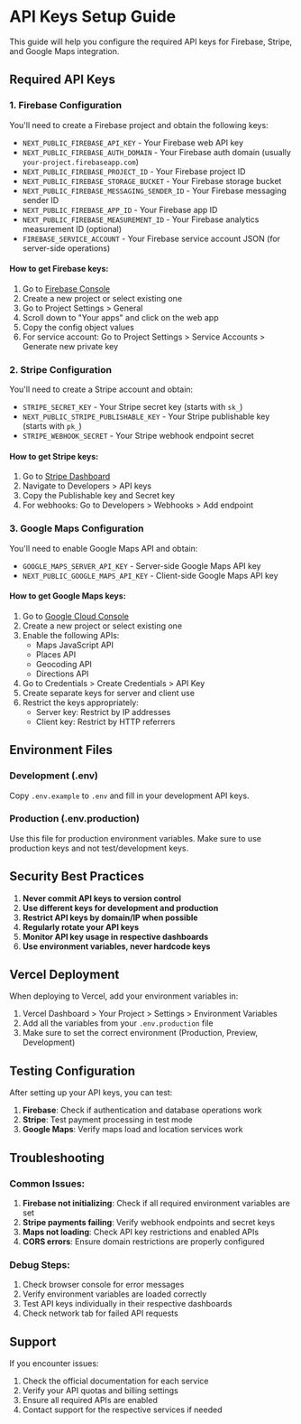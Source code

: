 # API Keys Setup Guide

This guide will help you configure the required API keys for Firebase, Stripe, and Google Maps integration.

## Required API Keys

### 1. Firebase Configuration

You'll need to create a Firebase project and obtain the following keys:

- `NEXT_PUBLIC_FIREBASE_API_KEY` - Your Firebase web API key
- `NEXT_PUBLIC_FIREBASE_AUTH_DOMAIN` - Your Firebase auth domain (usually `your-project.firebaseapp.com`)
- `NEXT_PUBLIC_FIREBASE_PROJECT_ID` - Your Firebase project ID
- `NEXT_PUBLIC_FIREBASE_STORAGE_BUCKET` - Your Firebase storage bucket
- `NEXT_PUBLIC_FIREBASE_MESSAGING_SENDER_ID` - Your Firebase messaging sender ID
- `NEXT_PUBLIC_FIREBASE_APP_ID` - Your Firebase app ID
- `NEXT_PUBLIC_FIREBASE_MEASUREMENT_ID` - Your Firebase analytics measurement ID (optional)
- `FIREBASE_SERVICE_ACCOUNT` - Your Firebase service account JSON (for server-side operations)

#### How to get Firebase keys:
1. Go to [Firebase Console](https://console.firebase.google.com/)
2. Create a new project or select existing one
3. Go to Project Settings > General
4. Scroll down to "Your apps" and click on the web app
5. Copy the config object values
6. For service account: Go to Project Settings > Service Accounts > Generate new private key

### 2. Stripe Configuration

You'll need to create a Stripe account and obtain:

- `STRIPE_SECRET_KEY` - Your Stripe secret key (starts with `sk_`)
- `NEXT_PUBLIC_STRIPE_PUBLISHABLE_KEY` - Your Stripe publishable key (starts with `pk_`)
- `STRIPE_WEBHOOK_SECRET` - Your Stripe webhook endpoint secret

#### How to get Stripe keys:
1. Go to [Stripe Dashboard](https://dashboard.stripe.com/)
2. Navigate to Developers > API keys
3. Copy the Publishable key and Secret key
4. For webhooks: Go to Developers > Webhooks > Add endpoint

### 3. Google Maps Configuration

You'll need to enable Google Maps API and obtain:

- `GOOGLE_MAPS_SERVER_API_KEY` - Server-side Google Maps API key
- `NEXT_PUBLIC_GOOGLE_MAPS_API_KEY` - Client-side Google Maps API key

#### How to get Google Maps keys:
1. Go to [Google Cloud Console](https://console.cloud.google.com/)
2. Create a new project or select existing one
3. Enable the following APIs:
   - Maps JavaScript API
   - Places API
   - Geocoding API
   - Directions API
4. Go to Credentials > Create Credentials > API Key
5. Create separate keys for server and client use
6. Restrict the keys appropriately:
   - Server key: Restrict by IP addresses
   - Client key: Restrict by HTTP referrers

## Environment Files

### Development (.env)
Copy `.env.example` to `.env` and fill in your development API keys.

### Production (.env.production)
Use this file for production environment variables. Make sure to use production keys and not test/development keys.

## Security Best Practices

1. **Never commit API keys to version control**
2. **Use different keys for development and production**
3. **Restrict API keys by domain/IP when possible**
4. **Regularly rotate your API keys**
5. **Monitor API key usage in respective dashboards**
6. **Use environment variables, never hardcode keys**

## Vercel Deployment

When deploying to Vercel, add your environment variables in:
1. Vercel Dashboard > Your Project > Settings > Environment Variables
2. Add all the variables from your `.env.production` file
3. Make sure to set the correct environment (Production, Preview, Development)

## Testing Configuration

After setting up your API keys, you can test:

1. **Firebase**: Check if authentication and database operations work
2. **Stripe**: Test payment processing in test mode
3. **Google Maps**: Verify maps load and location services work

## Troubleshooting

### Common Issues:

1. **Firebase not initializing**: Check if all required environment variables are set
2. **Stripe payments failing**: Verify webhook endpoints and secret keys
3. **Maps not loading**: Check API key restrictions and enabled APIs
4. **CORS errors**: Ensure domain restrictions are properly configured

### Debug Steps:

1. Check browser console for error messages
2. Verify environment variables are loaded correctly
3. Test API keys individually in their respective dashboards
4. Check network tab for failed API requests

## Support

If you encounter issues:
1. Check the official documentation for each service
2. Verify your API quotas and billing settings
3. Ensure all required APIs are enabled
4. Contact support for the respective services if needed